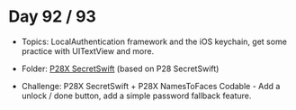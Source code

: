 # Day 92 / 93

- Topics: LocalAuthentication framework and the iOS keychain, get some practice with UITextView and more.

- Folder: [P28X SecretSwift](https://github.com/JulesMoorhouse/100DaysOfSwift/tree/master/P28X%20SecretSwift/SecretSwift) (based on P28 SecretSwift)

- Challenge: P28X SecretSwift + P28X NamesToFaces Codable - Add a unlock / done button, add a simple password fallback feature.